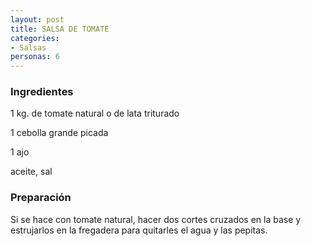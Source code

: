 ```yaml
---
layout: post
title: SALSA DE TOMATE
categories:
- Salsas
personas: 6 
---
```

<h3>Ingredientes</h3>
1 kg. de tomate natural o de lata triturado

1 cebolla grande picada

1 ajo

aceite, sal

<h3>Preparación</h3>
Si se hace con tomate natural, hacer dos cortes cruzados en la base y estrujarlos en la fregadera para quitarles el agua y las pepitas.

